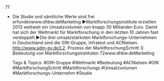 71
* Die Studie und sämtliche Werte sind frei erfundenwww.dhbw.deMarketing
►Marktforschungsinstitute erzielten 2013 weltweit ein Umsatzvolumen von knapp 30 Milliarden Euro. Damit hat sich der Weltmarkt für Marktforschung in den letzten 10 Jahren fast verdoppelt.►Die drei umsatzstärksten Marktforschungs-Unternehmen in Deutschland sind die GfK-Gruppe, Infratest und ACNielsen.
http://www.adm-ev.de3.2. Prozess der MarktforschungSchritt 3: Bedeutung von Marktforschungsinstituten
72www.dhbw.deMarketing

   Tags & Topics:
   #GfK-Gruppe
   #Weltmarkt
   #Bedeutung
   #ACNielsen
   #GfK
   #MarktforschungSchritt
   #Marktforschungs
   #Umsatzvolumen
   #Marktforschungs-Unternehm
   #Studie